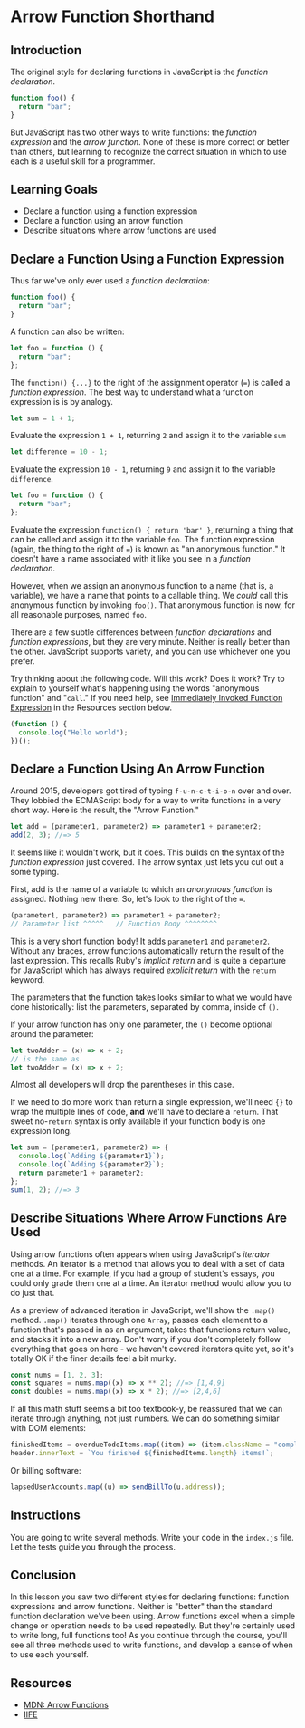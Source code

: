 # Arrow Function Shorthand

## Introduction

The original style for declaring functions in JavaScript is the _function
declaration_.

```js
function foo() {
  return "bar";
}
```

But JavaScript has two other ways to write functions: the _function expression_
and the _arrow function_. None of these is more correct or better than others,
but learning to recognize the correct situation in which to use each is a useful
skill for a programmer.

## Learning Goals

- Declare a function using a function expression
- Declare a function using an arrow function
- Describe situations where arrow functions are used

## Declare a Function Using a Function Expression

Thus far we've only ever used a _function declaration_:

```js
function foo() {
  return "bar";
}
```

A function can also be written:

```js
let foo = function () {
  return "bar";
};
```

The `function() {...}` to the right of the assignment operator (`=`) is called
a _function expression_. The best way to understand what a function expression
is is by analogy.

```js
let sum = 1 + 1;
```

Evaluate the expression `1 + 1`, returning `2` and assign it to the variable `sum`

```js
let difference = 10 - 1;
```

Evaluate the expression `10 - 1`, returning `9` and assign it to the variable
`difference`.

```js
let foo = function () {
  return "bar";
};
```

Evaluate the expression `function() { return 'bar' }`, returning a thing that
can be called and assign it to the variable `foo`. The function expression
(again, the thing to the right of `=`) is known as "an anonymous function." It
doesn't have a name associated with it like you see in a _function
declaration_.

However, when we assign an anonymous function to a name (that is, a variable),
we have a name that points to a callable thing. We _could_ call this anonymous
function by invoking `foo()`. That anonymous function is now, for all
reasonable purposes, named `foo`.

There are a few subtle differences between _function declarations_ and
_function expressions_, but they are very minute. Neither is really better than
the other. JavaScript supports variety, and you can use whichever one you prefer.

Try thinking about the following code. Will this work? Does it work? Try to
explain to yourself what's happening using the words "anonymous function" and
"`call`." If you need help, see [Immediately Invoked Function Expression][iife]
in the Resources section below.

```js
(function () {
  console.log("Hello world");
})();
```

## Declare a Function Using An Arrow Function

Around 2015, developers got tired of typing `f-u-n-c-t-i-o-n` over and over.
They lobbied the ECMAScript body for a way to write functions in a very short
way. Here is the result, the "Arrow Function."

```js
let add = (parameter1, parameter2) => parameter1 + parameter2;
add(2, 3); //=> 5
```

It seems like it wouldn't work, but it does. This builds on the syntax of the
_function expression_ just covered. The arrow syntax just lets you cut out a
some typing.

First, add is the name of a variable to which an _anonymous function_ is
assigned. Nothing new there. So, let's look to the right of the `=`.

```js
(parameter1, parameter2) => parameter1 + parameter2;
// Parameter list ^^^^^   // Function Body ^^^^^^^^
```

This is a very short function body! It adds `parameter1` and `parameter2`.
Without any braces, arrow functions automatically return the result of the last
expression. This recalls Ruby's _implicit return_ and is quite a departure for
JavaScript which has always required _explicit return_ with the `return`
keyword.

The parameters that the function takes looks similar to what we would have done
historically: list the parameters, separated by comma, inside of `()`.

If your arrow function has only one parameter, the `()` become optional around
the parameter:

```js
let twoAdder = (x) => x + 2;
// is the same as
let twoAdder = (x) => x + 2;
```

Almost all developers will drop the parentheses in this case.

If we need to do more work than return a single expression, we'll need `{}` to
wrap the multiple lines of code, **and** we'll have to declare a `return`. That
sweet no-`return` syntax is only available if your function body is one
expression long.

```js
let sum = (parameter1, parameter2) => {
  console.log(`Adding ${parameter1}`);
  console.log(`Adding ${parameter2}`);
  return parameter1 + parameter2;
};
sum(1, 2); //=> 3
```

## Describe Situations Where Arrow Functions Are Used

Using arrow functions often appears when using JavaScript's _iterator_ methods.
An iterator is a method that allows you to deal with a set of data one at a
time. For example, if you had a group of student's essays, you could only
grade them one at a time. An iterator method would allow you to do just that.

As a preview of advanced iteration in JavaScript, we'll show the `.map()`
method. `.map()` iterates through one `Array`, passes each element to a
function that's passed in as an argument, takes that functions return value,
and stacks it into a new array. Don't worry if you don't completely follow
everything that goes on here - we haven't covered iterators quite yet, so it's
totally OK if the finer details feel a bit murky.

```js
const nums = [1, 2, 3];
const squares = nums.map((x) => x ** 2); //=> [1,4,9]
const doubles = nums.map((x) => x * 2); //=> [2,4,6]
```

If all this math stuff seems a bit too textbook-y, be reassured that we can
iterate through anything, not just numbers. We can do something similar with DOM
elements:

```js
finishedItems = overdueTodoItems.map((item) => (item.className = "complete"));
header.innerText = `You finished ${finishedItems.length} items!`;
```

Or billing software:

```js
lapsedUserAccounts.map((u) => sendBillTo(u.address));
```

## Instructions

You are going to write several methods. Write your code in the `index.js` file.
Let the tests guide you through the process.

## Conclusion

In this lesson you saw two different styles for declaring functions: function
expressions and arrow functions. Neither is "better" than the standard function
declaration we've been using. Arrow functions excel when a simple change or
operation needs to be used repeatedly. But they're certainly used to write long,
full functions too! As you continue through the course, you'll see all three
methods used to write functions, and develop a sense of when to use each
yourself.

## Resources

- [MDN: Arrow Functions][arrow functions]
- [IIFE][]

[arrow functions]: https://developer.mozilla.org/en-US/docs/Web/JavaScript/Reference/Functions/Arrow_functions
[iife]: https://developer.mozilla.org/en-US/docs/Glossary/IIFE
